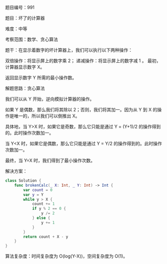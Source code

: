 题目编号：991

题目：坏了的计算器

难度：中等

考察范围：数学、贪心算法

题干：在显示着数字的坏计算器上，我们可以执行以下两种操作：

双倍操作：将显示屏上的数字乘 2；
递减操作：将显示屏上的数字减 1 。
最初，计算器显示数字 X。

返回显示数字 Y 所需的最小操作数。

解题思路：贪心算法

我们可以从 Y 开始，逆向模拟计算器的操作。

如果 Y 是偶数，那么我们将其除以 2；否则，我们将其加一。因为从 Y 到 X 的操作是唯一的，所以我们可以倒推出 X。

具体地，当 Y>X 时，如果它是奇数，那么它只能是通过 Y = (Y+1)/2 的操作得到的。此时操作次数加一。

当 Y<X 时，如果它是偶数，那么它只能是通过 Y = Y/2 的操作得到的。此时操作次数加一。

最终，当 Y=X 时，我们得到了最小操作次数。

解决方案：

```swift
class Solution {
    func brokenCalc(_ X: Int, _ Y: Int) -> Int {
        var count = 0
        var y = Y
        while y > X {
            count += 1
            if y % 2 == 0 {
                y /= 2
            } else {
                y += 1
            }
        }
        return count + X - y
    }
}
```

算法复杂度：时间复杂度为 O(log(Y-X))，空间复杂度为 O(1)。
